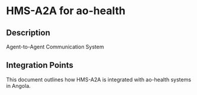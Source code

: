 # HMS-A2A for ao-health

## Description

Agent-to-Agent Communication System

## Integration Points

This document outlines how HMS-A2A is integrated with ao-health systems in Angola.

